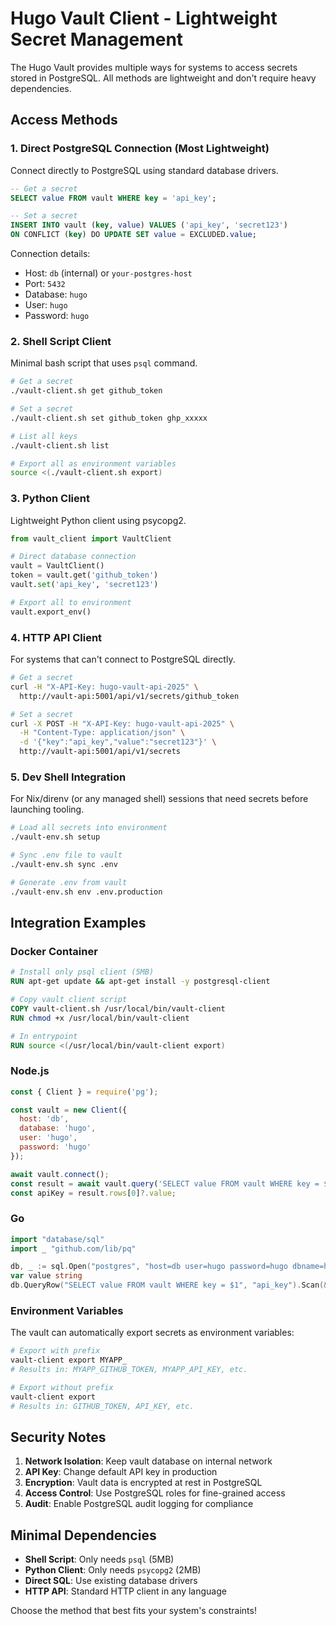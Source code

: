 # Hugo Vault Client - Lightweight Secret Management

The Hugo Vault provides multiple ways for systems to access secrets stored in PostgreSQL. All methods are lightweight and don't require heavy dependencies.

## Access Methods

### 1. Direct PostgreSQL Connection (Most Lightweight)
Connect directly to PostgreSQL using standard database drivers.

```sql
-- Get a secret
SELECT value FROM vault WHERE key = 'api_key';

-- Set a secret
INSERT INTO vault (key, value) VALUES ('api_key', 'secret123')
ON CONFLICT (key) DO UPDATE SET value = EXCLUDED.value;
```

Connection details:
- Host: `db` (internal) or `your-postgres-host`
- Port: `5432`
- Database: `hugo`
- User: `hugo`
- Password: `hugo`

### 2. Shell Script Client
Minimal bash script that uses `psql` command.

```bash
# Get a secret
./vault-client.sh get github_token

# Set a secret
./vault-client.sh set github_token ghp_xxxxx

# List all keys
./vault-client.sh list

# Export all as environment variables
source <(./vault-client.sh export)
```

### 3. Python Client
Lightweight Python client using psycopg2.

```python
from vault_client import VaultClient

# Direct database connection
vault = VaultClient()
token = vault.get('github_token')
vault.set('api_key', 'secret123')

# Export all to environment
vault.export_env()
```

### 4. HTTP API Client
For systems that can't connect to PostgreSQL directly.

```bash
# Get a secret
curl -H "X-API-Key: hugo-vault-api-2025" \
  http://vault-api:5001/api/v1/secrets/github_token

# Set a secret
curl -X POST -H "X-API-Key: hugo-vault-api-2025" \
  -H "Content-Type: application/json" \
  -d '{"key":"api_key","value":"secret123"}' \
  http://vault-api:5001/api/v1/secrets
```

### 5. Dev Shell Integration
For Nix/direnv (or any managed shell) sessions that need secrets before launching tooling.

```bash
# Load all secrets into environment
./vault-env.sh setup

# Sync .env file to vault
./vault-env.sh sync .env

# Generate .env from vault
./vault-env.sh env .env.production
```

## Integration Examples

### Docker Container
```dockerfile
# Install only psql client (5MB)
RUN apt-get update && apt-get install -y postgresql-client

# Copy vault client script
COPY vault-client.sh /usr/local/bin/vault-client
RUN chmod +x /usr/local/bin/vault-client

# In entrypoint
RUN source <(/usr/local/bin/vault-client export)
```

### Node.js
```javascript
const { Client } = require('pg');

const vault = new Client({
  host: 'db',
  database: 'hugo',
  user: 'hugo',
  password: 'hugo'
});

await vault.connect();
const result = await vault.query('SELECT value FROM vault WHERE key = $1', ['api_key']);
const apiKey = result.rows[0]?.value;
```

### Go
```go
import "database/sql"
import _ "github.com/lib/pq"

db, _ := sql.Open("postgres", "host=db user=hugo password=hugo dbname=hugo sslmode=disable")
var value string
db.QueryRow("SELECT value FROM vault WHERE key = $1", "api_key").Scan(&value)
```

### Environment Variables
The vault can automatically export secrets as environment variables:

```bash
# Export with prefix
vault-client export MYAPP_
# Results in: MYAPP_GITHUB_TOKEN, MYAPP_API_KEY, etc.

# Export without prefix
vault-client export
# Results in: GITHUB_TOKEN, API_KEY, etc.
```

## Security Notes

1. **Network Isolation**: Keep vault database on internal network
2. **API Key**: Change default API key in production
3. **Encryption**: Vault data is encrypted at rest in PostgreSQL
4. **Access Control**: Use PostgreSQL roles for fine-grained access
5. **Audit**: Enable PostgreSQL audit logging for compliance

## Minimal Dependencies

- **Shell Script**: Only needs `psql` (5MB)
- **Python Client**: Only needs `psycopg2` (2MB)
- **Direct SQL**: Use existing database drivers
- **HTTP API**: Standard HTTP client in any language

Choose the method that best fits your system's constraints!
